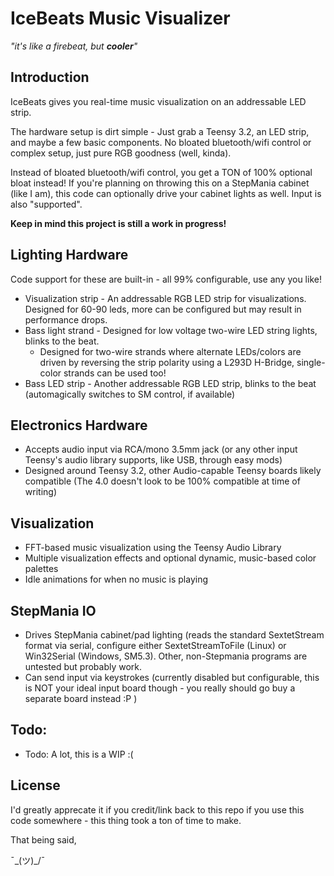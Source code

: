 # IceBeats Music Visualizer
*"it's like a firebeat, but **cooler**"*

## Introduction
IceBeats gives you real-time music visualization on an addressable LED strip.

The hardware setup is dirt simple - Just grab a Teensy 3.2, an LED strip, and maybe a few basic components. No bloated bluetooth/wifi control or complex setup, just pure RGB goodness (well, kinda).


Instead of bloated bluetooth/wifi control, you get a TON of 100% optional bloat instead! If you're planning on throwing this on a StepMania cabinet (like I am), this code can optionally drive your cabinet lights as well. Input is also "supported".


**Keep in mind this project is still a work in progress!**


## Lighting Hardware
Code support for these are built-in - all 99% configurable, use any you like!

 * Visualization strip - An addressable RGB LED strip for visualizations. Designed for 60-90 leds, more can be configured but may result in performance drops.
 * Bass light strand - Designed for low voltage two-wire LED string lights, blinks to the beat.
    * Designed for two-wire strands where alternate LEDs/colors are driven by reversing the strip polarity using a L293D H-Bridge, single-color strands can be used too!
 * Bass LED strip - Another addressable RGB LED strip, blinks to the beat (automagically switches to SM control, if available)

## Electronics Hardware
 * Accepts audio input via RCA/mono 3.5mm jack (or any other input Teensy's audio library supports, like USB, through easy mods)
 * Designed around Teensy 3.2, other Audio-capable Teensy boards likely compatible (The 4.0 doesn't look to be 100% compatible at time of writing)
 
## Visualization
 * FFT-based music visualization using the Teensy Audio Library
 * Multiple visualization effects and optional dynamic, music-based color palettes
 * Idle animations for when no music is playing
 
## StepMania IO
 * Drives StepMania cabinet/pad lighting (reads the standard SextetStream format via serial, configure either SextetStreamToFile (Linux) or Win32Serial (Windows, SM5.3). Other, non-Stepmania programs are untested but probably work.
 * Can send input via keystrokes (currently disabled but configurable, this is NOT your ideal input board though - you really should go buy a separate board instead :P )
 
## Todo:
 * Todo: A lot, this is a WIP :(

## License
I'd greatly apprecate it if you credit/link back to this repo if you use this code somewhere - this thing took a ton of time to make.

That being said,

¯\_(ツ)_/¯